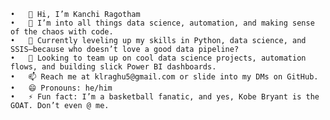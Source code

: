 	•	👋 Hi, I’m Kanchi Ragotham
	•	👀 I’m into all things data science, automation, and making sense of the chaos with code.
	•	🌱 Currently leveling up my skills in Python, data science, and SSIS—because who doesn’t love a good data pipeline?
	•	💞️ Looking to team up on cool data science projects, automation flows, and building slick Power BI dashboards.
	•	📫 Reach me at klraghu5@gmail.com or slide into my DMs on GitHub.
	•	😄 Pronouns: he/him
	•	⚡ Fun fact: I’m a basketball fanatic, and yes, Kobe Bryant is the GOAT. Don’t even @ me.

<!---
Ragotham1209/Ragotham1209 is a ✨ special ✨ repository because its `README.md` (this file) appears on your GitHub profile.
You can click the Preview link to take a look at your changes.
--->
